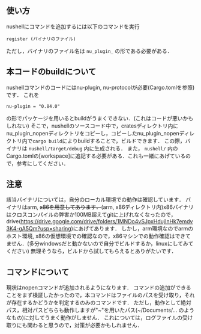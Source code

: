 ## 使い方
nushellにコマンドを追加するには以下のコマンドを実行
```
register (バイナリのファイル)
```
ただし，バイナリのファイル名は `nu_plugin_` の形である必要がある．

## 本コードのbuildについて
nushellコマンドのコードにはnu-plugin, nu-protocolが必要(Cargo.tomlを参照)です．
これを
```
nu-plugin = "0.84.0"
```
の形でパッケージを用いるとbuildがうまくできない．(これはコードが悪いかもしれない)
そこで，nushellのソースコード中で，cratesディレクトリ内にnu_plugin_nopenディレクトリをコピーし，コピーしたnu_plugin_nopenディレクトリ内で`cargo build`によりbuildすることで，ビルドできます．
この際，バイナリは `nushell/target/debug` 内に生成される．
また， `nushell/` 内のCargo.tomlの[workspace]に追記する必要がある．これも一緒にあげているので，参考にしてください．

## 注意
該当バイナリについては，自分のローカル環境での動作は確認しています．
バイナリはarm, ~~x86を用意してあります．~~(arm, x86ディレクトリ内)x86バイナリはクロスコンパイルの弊害か100MB超えてgitに上げれなくなったので，drive(https://drive.google.com/drive/folders/1MNDo4vSJpxHdujInHk7emdv3K4-gA5Qm?usp=sharing)にあげてあります．
しかし，arm環境なのでarmのホスト環境, x86の仮想環境での確認なので，x86マシンでの動作確認はできてません．(多分windowsだと動かないので自分でビルドするか，linuxにしてみてください)
無理そうなら，ビルドから試してもらえるとありがたいです．

## コマンドについて
現状はnopenコマンドが追加されるようになります．
コマンドの追加ができることをまず検証したかったので，本コマンドはファイルのパスを受け取り，それが存在するかどうかを判定するのみのコマンドです．
ただし，動作として絶対パス，相対パスどちらも動作しますが"~"を用いたパス(~/Documents/... のようなもの)に対してうまく動作がしません．
これについては，ログファイルの受け取りにも関わると思うので，対策が必要かもしれません．